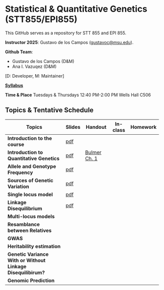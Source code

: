 # Statistical & Quantitative Genetics (STT855/EPI855)


This GitHub serves as a repository for STT 855 and EPI 855.

**Instructor 2025**:  Gustavo de los Campos (gustavoc@msu.edu).

**Github Team**:
  - Gustavo de los Campos (D&M)
  - Ana I. Vazuqez (D&M)

[D: Developer, M: Maintainer]



**[Syllabus](https://www.dropbox.com/scl/fi/h4e7cqg0h7mbv9yppyu94/STT855_EPI855_Syllabus_Fall_2025.doc?rlkey=ra4gh1zeie8q9o6dkc6tpvhi1&dl=0)**

**Time & Place** Tuesdays & Thursdays 12:40 PM-2:00 PM Wells Hall C506

## Topics & Tentative Schedule



| Topics | Slides | Handout| In-class | Homework|
|----|----|---|---|----|
|**Introduction to the course** | [pdf](https://www.dropbox.com/scl/fi/4ub3wm7jp0jnoy7wgle63/0-CourseStructureAndRules.pdf?rlkey=5tgw8y0mhvc15fov7at1eupw8&dl=0) |  | | |
|**Introduction to Quantitative Genetics** | [pdf](https://www.dropbox.com/scl/fi/wh8wp00t1p9gcyrdt5xo5/1-AbriefHistoryOfQuantiativeGenetics.pdf?rlkey=jed38em86mb2bp7uquly7hg2b&dl=0) | [Bulmer Ch. 1](https://www.dropbox.com/scl/fi/gw3j39wuslcr9fl9a0atx/Bulmer_Intro.pdf?rlkey=few0iou7shvyb1hu91jd2wfta&dl=0) | | |
| **Allele and Genotype Frequency** | [pdf](https://www.dropbox.com/scl/fi/p2xedzyiqdgohhf7t3ikk/4-FrequenciesAndHardyWeinberg.pdf?rlkey=kac98rf39pn37fci445rv7j9e&dl=0) |  | |
| **Sources of Genetic Variation** | [pdf](https://www.dropbox.com/scl/fi/pctkzw48fny4psckh0pje/5-ChangesInAlleleFrequency.pdf?rlkey=bvorwd2a110o9b1qy0fykehin&dl=0) |  | |
| **Single locus model** | [pdf]() |  | |
| **Linkage Disequilibrium** | [pdf](https://www.dropbox.com/scl/fi/dlnrvlwqmmcsiswjmn455/6-MeansAndVariances.pdf?rlkey=o3223lhysffdvgd8rwoq9pq6b&dl=0) |  | |
| **Multi-locus models** |  |  | |
| **Resamblance between Relatives** |  |  | |
| **GWAS** |  |  | |
| **Heritability estimation** |  |  | |
| **Genetic Variance With or Without Linkage Disequilibirum?** |  |  | |
| **Genomic Prediction** |  |  | |
